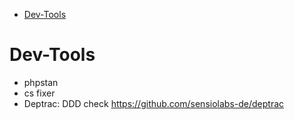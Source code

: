 <!-- START doctoc generated TOC please keep comment here to allow auto update -->
<!-- DON'T EDIT THIS SECTION, INSTEAD RE-RUN doctoc TO UPDATE -->


- [Dev-Tools](#dev-tools)

<!-- END doctoc generated TOC please keep comment here to allow auto update -->

# Dev-Tools

- phpstan
- cs fixer
- Deptrac: DDD check https://github.com/sensiolabs-de/deptrac
